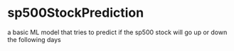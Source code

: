 # sp500StockPrediction
a basic ML model that tries to predict if the sp500 stock will go up or down the following days

